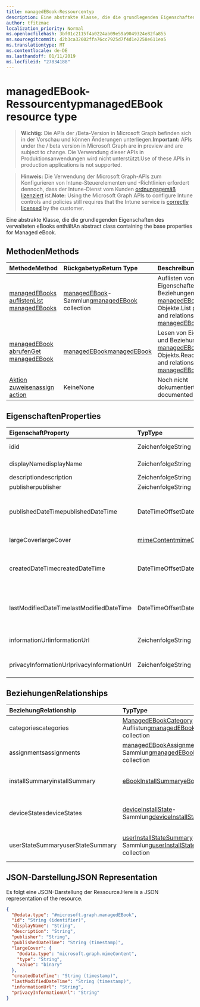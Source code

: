 ```yaml
---
title: managedEBook-Ressourcentyp
description: Eine abstrakte Klasse, die die grundlegenden Eigenschaften des verwalteten eBooks enthält
author: tfitzmac
localization_priority: Normal
ms.openlocfilehash: 3bf01c2115f4a0224ab09e59a9049324e82fa855
ms.sourcegitcommit: d2b3ca32602ffa76cc7925d7f4d1e2258e611ea5
ms.translationtype: MT
ms.contentlocale: de-DE
ms.lasthandoff: 01/11/2019
ms.locfileid: "27834188"
---
```

# <a name="managedebook-resource-type"></a><span data-ttu-id="3b5ec-103">managedEBook-Ressourcentyp</span><span class="sxs-lookup"><span data-stu-id="3b5ec-103">managedEBook resource type</span></span>

> <span data-ttu-id="3b5ec-104">**Wichtig:** Die APIs der /Beta-Version in Microsoft Graph befinden sich in der Vorschau und können Änderungen unterliegen.</span><span class="sxs-lookup"><span data-stu-id="3b5ec-104">**Important:** APIs under the / beta version in Microsoft Graph are in preview and are subject to change.</span></span> <span data-ttu-id="3b5ec-105">Die Verwendung dieser APIs in Produktionsanwendungen wird nicht unterstützt.</span><span class="sxs-lookup"><span data-stu-id="3b5ec-105">Use of these APIs in production applications is not supported.</span></span>

> <span data-ttu-id="3b5ec-106">**Hinweis:** Die Verwendung der Microsoft Graph-APIs zum Konfigurieren von Intune-Steuerelementen und -Richtlinien erfordert dennoch, dass der Intune-Dienst vom Kunden [ordnungsgemäß lizenziert](https://go.microsoft.com/fwlink/?linkid=839381) ist.</span><span class="sxs-lookup"><span data-stu-id="3b5ec-106">**Note:** Using the Microsoft Graph APIs to configure Intune controls and policies still requires that the Intune service is [correctly licensed](https://go.microsoft.com/fwlink/?linkid=839381) by the customer.</span></span>

<span data-ttu-id="3b5ec-107">Eine abstrakte Klasse, die die grundlegenden Eigenschaften des verwalteten eBooks enthält</span><span class="sxs-lookup"><span data-stu-id="3b5ec-107">An abstract class containing the base properties for Managed eBook.</span></span>
## <a name="methods"></a><span data-ttu-id="3b5ec-108">Methoden</span><span class="sxs-lookup"><span data-stu-id="3b5ec-108">Methods</span></span>
|<span data-ttu-id="3b5ec-109">Methode</span><span class="sxs-lookup"><span data-stu-id="3b5ec-109">Method</span></span>|<span data-ttu-id="3b5ec-110">Rückgabetyp</span><span class="sxs-lookup"><span data-stu-id="3b5ec-110">Return Type</span></span>|<span data-ttu-id="3b5ec-111">Beschreibung</span><span class="sxs-lookup"><span data-stu-id="3b5ec-111">Description</span></span>|
|:---|:---|:---|
|[<span data-ttu-id="3b5ec-112">managedEBooks auflisten</span><span class="sxs-lookup"><span data-stu-id="3b5ec-112">List managedEBooks</span></span>](../api/intune-books-managedebook-list.md)|<span data-ttu-id="3b5ec-113">[managedEBook](../resources/intune-books-managedebook.md)-Sammlung</span><span class="sxs-lookup"><span data-stu-id="3b5ec-113">[managedEBook](../resources/intune-books-managedebook.md) collection</span></span>|<span data-ttu-id="3b5ec-114">Auflisten von Eigenschaften und Beziehungen der [managedEBook](../resources/intune-books-managedebook.md)-Objekte.</span><span class="sxs-lookup"><span data-stu-id="3b5ec-114">List properties and relationships of the [managedEBook](../resources/intune-books-managedebook.md) objects.</span></span>|
|[<span data-ttu-id="3b5ec-115">managedEBook abrufen</span><span class="sxs-lookup"><span data-stu-id="3b5ec-115">Get managedEBook</span></span>](../api/intune-books-managedebook-get.md)|[<span data-ttu-id="3b5ec-116">managedEBook</span><span class="sxs-lookup"><span data-stu-id="3b5ec-116">managedEBook</span></span>](../resources/intune-books-managedebook.md)|<span data-ttu-id="3b5ec-117">Lesen von Eigenschaften und Beziehungen des [managedEBook](../resources/intune-books-managedebook.md)-Objekts.</span><span class="sxs-lookup"><span data-stu-id="3b5ec-117">Read properties and relationships of the [managedEBook](../resources/intune-books-managedebook.md) object.</span></span>|
|[<span data-ttu-id="3b5ec-118">Aktion zuweisen</span><span class="sxs-lookup"><span data-stu-id="3b5ec-118">assign action</span></span>](../api/intune-books-managedebook-assign.md)|<span data-ttu-id="3b5ec-119">Keine</span><span class="sxs-lookup"><span data-stu-id="3b5ec-119">None</span></span>|<span data-ttu-id="3b5ec-120">Noch nicht dokumentiert</span><span class="sxs-lookup"><span data-stu-id="3b5ec-120">Not yet documented</span></span>|

## <a name="properties"></a><span data-ttu-id="3b5ec-121">Eigenschaften</span><span class="sxs-lookup"><span data-stu-id="3b5ec-121">Properties</span></span>
|<span data-ttu-id="3b5ec-122">Eigenschaft</span><span class="sxs-lookup"><span data-stu-id="3b5ec-122">Property</span></span>|<span data-ttu-id="3b5ec-123">Typ</span><span class="sxs-lookup"><span data-stu-id="3b5ec-123">Type</span></span>|<span data-ttu-id="3b5ec-124">Beschreibung</span><span class="sxs-lookup"><span data-stu-id="3b5ec-124">Description</span></span>|
|:---|:---|:---|
|<span data-ttu-id="3b5ec-125">id</span><span class="sxs-lookup"><span data-stu-id="3b5ec-125">id</span></span>|<span data-ttu-id="3b5ec-126">Zeichenfolge</span><span class="sxs-lookup"><span data-stu-id="3b5ec-126">String</span></span>|<span data-ttu-id="3b5ec-127">Schlüssel der Entität</span><span class="sxs-lookup"><span data-stu-id="3b5ec-127">Key of the entity.</span></span>|
|<span data-ttu-id="3b5ec-128">displayName</span><span class="sxs-lookup"><span data-stu-id="3b5ec-128">displayName</span></span>|<span data-ttu-id="3b5ec-129">Zeichenfolge</span><span class="sxs-lookup"><span data-stu-id="3b5ec-129">String</span></span>|<span data-ttu-id="3b5ec-130">Name des E-Books</span><span class="sxs-lookup"><span data-stu-id="3b5ec-130">Name of the eBook.</span></span>|
|<span data-ttu-id="3b5ec-131">description</span><span class="sxs-lookup"><span data-stu-id="3b5ec-131">description</span></span>|<span data-ttu-id="3b5ec-132">Zeichenfolge</span><span class="sxs-lookup"><span data-stu-id="3b5ec-132">String</span></span>|<span data-ttu-id="3b5ec-133">Beschreibung</span><span class="sxs-lookup"><span data-stu-id="3b5ec-133">Description.</span></span>|
|<span data-ttu-id="3b5ec-134">publisher</span><span class="sxs-lookup"><span data-stu-id="3b5ec-134">publisher</span></span>|<span data-ttu-id="3b5ec-135">Zeichenfolge</span><span class="sxs-lookup"><span data-stu-id="3b5ec-135">String</span></span>|<span data-ttu-id="3b5ec-136">Herausgeber</span><span class="sxs-lookup"><span data-stu-id="3b5ec-136">Publisher.</span></span>|
|<span data-ttu-id="3b5ec-137">publishedDateTime</span><span class="sxs-lookup"><span data-stu-id="3b5ec-137">publishedDateTime</span></span>|<span data-ttu-id="3b5ec-138">DateTimeOffset</span><span class="sxs-lookup"><span data-stu-id="3b5ec-138">DateTimeOffset</span></span>|<span data-ttu-id="3b5ec-139">Datum und Uhrzeit der Veröffentlichung des E-Books.</span><span class="sxs-lookup"><span data-stu-id="3b5ec-139">The date and time when the eBook was published.</span></span>|
|<span data-ttu-id="3b5ec-140">largeCover</span><span class="sxs-lookup"><span data-stu-id="3b5ec-140">largeCover</span></span>|[<span data-ttu-id="3b5ec-141">mimeContent</span><span class="sxs-lookup"><span data-stu-id="3b5ec-141">mimeContent</span></span>](../resources/intune-shared-mimecontent.md)|<span data-ttu-id="3b5ec-142">Umschlagbild des Buchs</span><span class="sxs-lookup"><span data-stu-id="3b5ec-142">Book cover.</span></span>|
|<span data-ttu-id="3b5ec-143">createdDateTime</span><span class="sxs-lookup"><span data-stu-id="3b5ec-143">createdDateTime</span></span>|<span data-ttu-id="3b5ec-144">DateTimeOffset</span><span class="sxs-lookup"><span data-stu-id="3b5ec-144">DateTimeOffset</span></span>|<span data-ttu-id="3b5ec-145">Datum und Uhrzeit der Erstellung der E-Book-Datei.</span><span class="sxs-lookup"><span data-stu-id="3b5ec-145">The date and time when the eBook file was created.</span></span>|
|<span data-ttu-id="3b5ec-146">lastModifiedDateTime</span><span class="sxs-lookup"><span data-stu-id="3b5ec-146">lastModifiedDateTime</span></span>|<span data-ttu-id="3b5ec-147">DateTimeOffset</span><span class="sxs-lookup"><span data-stu-id="3b5ec-147">DateTimeOffset</span></span>|<span data-ttu-id="3b5ec-148">Datum und Uhrzeit der letzten Änderung des E-Books.</span><span class="sxs-lookup"><span data-stu-id="3b5ec-148">The date and time when the eBook was last modified.</span></span>|
|<span data-ttu-id="3b5ec-149">informationUrl</span><span class="sxs-lookup"><span data-stu-id="3b5ec-149">informationUrl</span></span>|<span data-ttu-id="3b5ec-150">Zeichenfolge</span><span class="sxs-lookup"><span data-stu-id="3b5ec-150">String</span></span>|<span data-ttu-id="3b5ec-151">URL zur Seite mit weiteren Informationen.</span><span class="sxs-lookup"><span data-stu-id="3b5ec-151">The more information Url.</span></span>|
|<span data-ttu-id="3b5ec-152">privacyInformationUrl</span><span class="sxs-lookup"><span data-stu-id="3b5ec-152">privacyInformationUrl</span></span>|<span data-ttu-id="3b5ec-153">Zeichenfolge</span><span class="sxs-lookup"><span data-stu-id="3b5ec-153">String</span></span>|<span data-ttu-id="3b5ec-154">URL zur Datenschutzerklärung</span><span class="sxs-lookup"><span data-stu-id="3b5ec-154">The privacy statement Url.</span></span>|

## <a name="relationships"></a><span data-ttu-id="3b5ec-155">Beziehungen</span><span class="sxs-lookup"><span data-stu-id="3b5ec-155">Relationships</span></span>
|<span data-ttu-id="3b5ec-156">Beziehung</span><span class="sxs-lookup"><span data-stu-id="3b5ec-156">Relationship</span></span>|<span data-ttu-id="3b5ec-157">Typ</span><span class="sxs-lookup"><span data-stu-id="3b5ec-157">Type</span></span>|<span data-ttu-id="3b5ec-158">Beschreibung</span><span class="sxs-lookup"><span data-stu-id="3b5ec-158">Description</span></span>|
|:---|:---|:---|
|<span data-ttu-id="3b5ec-159">categories</span><span class="sxs-lookup"><span data-stu-id="3b5ec-159">categories</span></span>|<span data-ttu-id="3b5ec-160">[ManagedEBookCategory](../resources/intune-books-managedebookcategory.md) -Auflistung</span><span class="sxs-lookup"><span data-stu-id="3b5ec-160">[managedEBookCategory](../resources/intune-books-managedebookcategory.md) collection</span></span>|<span data-ttu-id="3b5ec-161">Die Liste der Kategorien für e-Book.</span><span class="sxs-lookup"><span data-stu-id="3b5ec-161">The list of categories for this eBook.</span></span>|
|<span data-ttu-id="3b5ec-162">assignments</span><span class="sxs-lookup"><span data-stu-id="3b5ec-162">assignments</span></span>|<span data-ttu-id="3b5ec-163">[managedEBookAssignment](../resources/intune-books-managedebookassignment.md)-Sammlung</span><span class="sxs-lookup"><span data-stu-id="3b5ec-163">[managedEBookAssignment](../resources/intune-books-managedebookassignment.md) collection</span></span>|<span data-ttu-id="3b5ec-164">Die Liste der Zuweisungen für dieses E-Book.</span><span class="sxs-lookup"><span data-stu-id="3b5ec-164">The list of assignments for this eBook.</span></span>|
|<span data-ttu-id="3b5ec-165">installSummary</span><span class="sxs-lookup"><span data-stu-id="3b5ec-165">installSummary</span></span>|[<span data-ttu-id="3b5ec-166">eBookInstallSummary</span><span class="sxs-lookup"><span data-stu-id="3b5ec-166">eBookInstallSummary</span></span>](../resources/intune-books-ebookinstallsummary.md)|<span data-ttu-id="3b5ec-167">Die Installationszusammenfassung für die mobile App.</span><span class="sxs-lookup"><span data-stu-id="3b5ec-167">Mobile App Install Summary.</span></span>|
|<span data-ttu-id="3b5ec-168">deviceStates</span><span class="sxs-lookup"><span data-stu-id="3b5ec-168">deviceStates</span></span>|<span data-ttu-id="3b5ec-169">[deviceInstallState](../resources/intune-books-deviceinstallstate.md)-Sammlung</span><span class="sxs-lookup"><span data-stu-id="3b5ec-169">[deviceInstallState](../resources/intune-books-deviceinstallstate.md) collection</span></span>|<span data-ttu-id="3b5ec-170">Die Liste der Installationsstatus für das E-Book.</span><span class="sxs-lookup"><span data-stu-id="3b5ec-170">The list of installation states for this eBook.</span></span>|
|<span data-ttu-id="3b5ec-171">userStateSummary</span><span class="sxs-lookup"><span data-stu-id="3b5ec-171">userStateSummary</span></span>|<span data-ttu-id="3b5ec-172">[userInstallStateSummary](../resources/intune-books-userinstallstatesummary.md)-Sammlung</span><span class="sxs-lookup"><span data-stu-id="3b5ec-172">[userInstallStateSummary](../resources/intune-books-userinstallstatesummary.md) collection</span></span>|<span data-ttu-id="3b5ec-173">Die Liste der Installationsstatus für das E-Book.</span><span class="sxs-lookup"><span data-stu-id="3b5ec-173">The list of installation states for this eBook.</span></span>|

## <a name="json-representation"></a><span data-ttu-id="3b5ec-174">JSON-Darstellung</span><span class="sxs-lookup"><span data-stu-id="3b5ec-174">JSON Representation</span></span>
<span data-ttu-id="3b5ec-175">Es folgt eine JSON-Darstellung der Ressource.</span><span class="sxs-lookup"><span data-stu-id="3b5ec-175">Here is a JSON representation of the resource.</span></span>
<!-- {
  "blockType": "resource",
  "keyProperty": "id",
  "@odata.type": "microsoft.graph.managedEBook"
}
-->
``` json
{
  "@odata.type": "#microsoft.graph.managedEBook",
  "id": "String (identifier)",
  "displayName": "String",
  "description": "String",
  "publisher": "String",
  "publishedDateTime": "String (timestamp)",
  "largeCover": {
    "@odata.type": "microsoft.graph.mimeContent",
    "type": "String",
    "value": "binary"
  },
  "createdDateTime": "String (timestamp)",
  "lastModifiedDateTime": "String (timestamp)",
  "informationUrl": "String",
  "privacyInformationUrl": "String"
}
```





